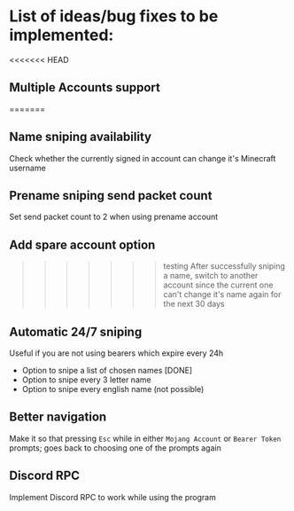 # List of ideas/bug fixes to be implemented:
<<<<<<< HEAD
## Multiple Accounts support
=======
## Name sniping availability
Check whether the currently signed in account can change it's Minecraft username
## Prename sniping send packet count
Set send packet count to 2 when using prename account
## Add spare account option
>>>>>>> testing
After successfully sniping a name, switch to another account since the current one can't change it's name again for the next 30 days
## Automatic 24/7 sniping
Useful if you are not using bearers which expire every 24h
- Option to snipe a list of chosen names [DONE]
- Option to snipe every 3 letter name
- Option to snipe every english name (not possible)
## Better navigation
Make it so that pressing `Esc` while in either `Mojang Account` or `Bearer Token` prompts; goes back to choosing one of the prompts again
## Discord RPC
Implement Discord RPC to work while using the program
